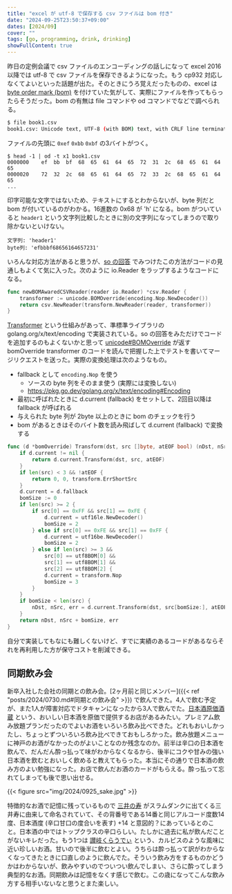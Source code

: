 ```yaml
---
title: "excel が utf-8 で保存する csv ファイルは bom 付き"
date: "2024-09-25T23:50:37+09:00"
dates: [2024/09]
cover: ""
tags: [go, programming, drink, drinking]
showFullContent: true
---
```


昨日の定例会議で csv ファイルのエンコーディングの話しになって excel 2016 以降では utf-8 で csv ファイルを保存できるようになった。もう cp932 対応しなくてよいといった話題が出た。そのときにうろ覚えだったものの、excel は [byte order mark (bom)](https://ja.wikipedia.org/wiki/%E3%83%90%E3%82%A4%E3%83%88%E9%A0%86%E3%83%9E%E3%83%BC%E3%82%AF) を付けていた気がして、実際にファイルを作ってもらったらそうだった。bom の有無は file コマンドや od コマンドでなどで調べられる。

```bash
$ file book1.csv
book1.csv: Unicode text, UTF-8 (with BOM) text, with CRLF line terminators
```

ファイルの先頭に `0xef` `0xbb` `0xbf` の3バイトがつく。

```
$ head -1 | od -t x1 book1.csv
0000000    ef  bb  bf  68  65  61  64  65  72  31  2c  68  65  61  64  65
0000020    72  32  2c  68  65  61  64  65  72  33  2c  68  65  61  64  65
...
```

印字可能な文字ではないため、テキストにするとわからないが、byte 列だと bom が付いているのがわかる。16進数の 0x68 が 'h' になる。bom がついていると `header1` という文字列比較したときに別の文字列になってしまうので取り除かないといけない。

```
文字列: 'header1'
byte列: 'efbbbf68656164657231'
```

いろんな対応方法があると思うが、[so の回答](https://stackoverflow.com/questions/21371673/reading-files-with-a-bom-in-go/76023436#76023436) でみつけたこの方法がコードの見通しもよくて気に入った。次のように io.Reader をラップするようなコードになる。

```go
func newBOMAwaredCSVReader(reader io.Reader) *csv.Reader {
	transformer := unicode.BOMOverride(encoding.Nop.NewDecoder())
	return csv.NewReader(transform.NewReader(reader, transformer))
}
```

[Transformer](https://pkg.go.dev/golang.org/x/text@v0.18.0/transform#Transformer) という仕組みがあって、準標準ライブラリの golang.org/x/text/encoding で実装されている。so の回答をみただけでコードを追加するのもよくないかと思って [unicode#BOMOverride](https://pkg.go.dev/golang.org/x/text/encoding/unicode#BOMOverride) が返す bomOverride transformer のコードを読んで把握した上でテストを書いてマージリクエストを送った。実際の変換処理は次のようなもの。

* fallback として `encoding.Nop` を使う
  * ソースの byte 列をそのまま使う (実際には変換しない)
  * https://pkg.go.dev/golang.org/x/text/encoding#Encoding
* 最初に呼ばれたときに d.current (fallback) をセットして、2回目以降は fallback が呼ばれる
* 与えられた byte 列が 2byte 以上のときに bom のチェックを行う
* bom があるときはそのバイト数を読み飛ばして d.current (fallback) で変換する

```go
func (d *bomOverride) Transform(dst, src []byte, atEOF bool) (nDst, nSrc int, err error) {
	if d.current != nil {
		return d.current.Transform(dst, src, atEOF)
	}
	if len(src) < 3 && !atEOF {
		return 0, 0, transform.ErrShortSrc
	}
	d.current = d.fallback
	bomSize := 0
	if len(src) >= 2 {
		if src[0] == 0xFF && src[1] == 0xFE {
			d.current = utf16le.NewDecoder()
			bomSize = 2
		} else if src[0] == 0xFE && src[1] == 0xFF {
			d.current = utf16be.NewDecoder()
			bomSize = 2
		} else if len(src) >= 3 &&
			src[0] == utf8BOM[0] &&
			src[1] == utf8BOM[1] &&
			src[2] == utf8BOM[2] {
			d.current = transform.Nop
			bomSize = 3
		}
	}
	if bomSize < len(src) {
		nDst, nSrc, err = d.current.Transform(dst, src[bomSize:], atEOF)
	}
	return nDst, nSrc + bomSize, err
}
```

自分で実装してもなにも難しくないけど、すでに実績のあるコードがあるならそれを再利用した方が保守コストを削減できる。

## 同期飲み会

新卒入社した会社の同期との飲み会。[2ヶ月前と同じメンバー]({{< ref "posts/2024/0730.md#同期との飲み会" >}}) で飲んできた。4人で飲む予定が、また1人が障害対応でドタキャンになったから3人で飲んでた。[日本酒原価酒蔵](https://sake-genkabar.com/) という、おいしい日本酒を原価で提供するお店があるみたい。プレミアム飲み放題プランだったのでよいお酒をいろいろ飲み比べできた。どれもおいしかったし、ちょっとずついろいろ飲み比べできておもしろかった。飲み放題メニューに神戸のお酒がなかったのがよいことなのか残念なのか。前半は辛口の日本酒を飲んで、だんだん酔っ払って味がわからなくなるから、後半にコクや甘みの強い日本酒を飲むとおいしく飲めると教えてもらった。本当にその通りで日本酒の飲み方のよい勉強になった。お店で飲んだお酒のカードがもらえる。酔っ払って忘れてしまっても後で思い出せる。

{{< figure src="img/2024/0925_sake.jpg" >}}

特徴的なお酒で記憶に残っているもので [三井の寿](https://miinokotobuki.com/) がスラムダンクに出てくる三井寿に由来して命名されていて、その背番号である14番と同じアルコード度数14度、日本酒度 (辛口甘口の度合いを表す) +14 と意図的？にあっているとのこと。日本酒の中ではトップクラスの辛口らしい。たしかに過去に私が飲んだことがないキレだった。もう1つは [讃岐くらうでぃ](https://contents.thedann.com/entry/%E8%AE%83%E5%B2%90%E3%81%8F%E3%82%89%E3%81%86%E3%81%A7%E3%81%83%E3%81%AE%E6%97%A5%E6%9C%AC%E9%85%92%E3%82%92%E5%BE%B9%E5%BA%95%E8%A7%A3%E8%AA%AC) という、カルピスのような風味に近い珍しいお酒。甘いので後半に飲むとよい。うちらは酔っ払って訳がわからなくなってきたときに口直しのように飲んでた。そういう飲み方をするものかどうかはわからないが、飲みやすいのでついつい飲んでしまい、さらに酔ってしまう典型的なお酒。同期飲みは記憶をなくす感じで飲む。この歳になってこんな飲み方する相手いないなと思うとまた楽しい。
